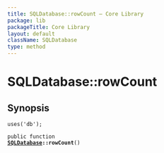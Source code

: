 ```yaml
---
title: SQLDatabase::rowCount — Core Library
package: lib
packageTitle: Core Library
layout: default
className: SQLDatabase
type: method
---
```


# SQLDatabase::rowCount

## Synopsis

<code>uses('db');</code>

<code>public function <b><a href="SQLDatabase">SQLDatabase</a>::rowCount</b>()</code>

